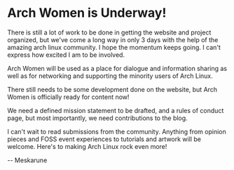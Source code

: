 # Arch Women is Underway!

There is still a lot of work to be done in getting the website and
project organized, but we've come a long way in only 3 days with the
help of the amazing arch linux community.  I hope the momentum keeps
going. I can't express how excited I am to be involved.

Arch Women will be used as a place for dialogue and information sharing
as well as for networking and supporting the minority users of Arch
Linux.

There still needs to be some development done on the website, but Arch
Women is officially ready for content now!

We need a defined mission statement to be drafted, and a rules of
conduct page, but most importantly, we need contributions to the blog.

I can't wait to read submissions from the community.  Anything from
opinion pieces and FOSS event experiences to tutorials and artwork will
be welcome. Here's to making Arch Linux rock even more!

-- Meskarune
